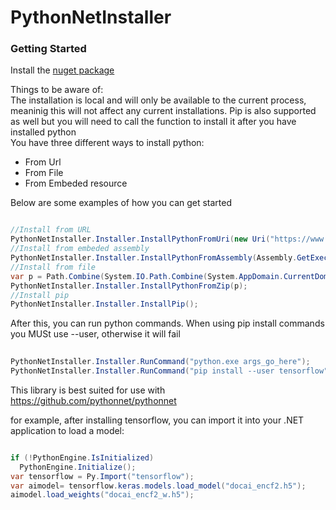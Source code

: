 # PythonNetInstaller

<h3>Getting Started</h3>
<p>Install the <a href="https://www.nuget.org/packages/PythonNetInstaller">nuget package</a></p>
<p>Things to be aware of: </br>
  The installation is local and will only be available to the current process, meaninig this will not affect any current installations. Pip is also supported as well but you will need to call the function to install it after you have installed python</br>
You have three different ways to install python:
<ul>
  <li>From Url</li>
  <li>From File</li>
  <li>From Embeded resource</li>
</ul>
Below are some examples of how you can get started
</p>

```c#

//Install from URL
PythonNetInstaller.Installer.InstallPythonFromUri(new Uri("https://www.python.org/ftp/python/3.8.3/python-3.8.3-embed-amd64.zip"));
//Install from embeded assembly           
PythonNetInstaller.Installer.InstallPythonFromAssembly(Assembly.GetExecutingAssembly(), "python-3.7.3-embed-amd64.zip");
//Install from file         
var p = Path.Combine(System.IO.Path.Combine(System.AppDomain.CurrentDomain.BaseDirectory, System.AppDomain.CurrentDomain.RelativeSearchPath ?? ""), "python-3.7.7-embed-amd64.zip");
PythonNetInstaller.Installer.InstallPythonFromZip(p);
//Install pip
PythonNetInstaller.Installer.InstallPip();

```

<p>After this, you can run python commands. When using pip install commands you MUSt use --user, otherwise it will fail</p>

```c#
  
PythonNetInstaller.Installer.RunCommand("python.exe args_go_here");
PythonNetInstaller.Installer.RunCommand("pip install --user tensorflow");

```
<p>This library is best suited for use with <a href="https://github.com/pythonnet/pythonnet">https://github.com/pythonnet/pythonnet</a></p>
<p>for example, after installing tensorflow, you can import it into your .NET application to load a model:</p>

```c#

if (!PythonEngine.IsInitialized)
  PythonEngine.Initialize();
var tensorflow = Py.Import("tensorflow");
var aimodel= tensorflow.keras.models.load_model("docai_encf2.h5");
aimodel.load_weights("docai_encf2_w.h5");

```
